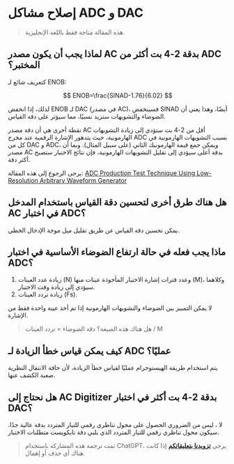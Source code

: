 # إصلاح مشاكل ADC و DAC

> هذه المقالة متاحة فقط باللغة الإنجليزية.

## لماذا يجب أن يكون مصدر AC بدقة 2-4 بت أكثر من ADC المختبر؟

كتعريف شائع لـ ENOB:

$$
ENOB=\frac{SINAD-1.76}{6.02}
$$

لذلك، إذا انخفض ENOB لـ DAC (في مصدر AC)، فسينخفض SINAD أيضًا، وهذا يعني أن الضوضاء والتشويهات ستزيد نسبيًا، مما سيؤثر على دقة القياس.

نقطة أخرى هي أن دقة مصدر AC أقل من 2-4 بت ستؤدي إلى زيادة التشويهات الهارمونية، حيث يتدهور الإشارة الرقمية عند مخرج ADC بسبب التشويهات الهارمونية في كل من DAC و ADC، ويمكن جمع قيمة الهارمونيك الثاني (على سبيل المثال). وبما أن مصدر AC بدقة أعلى سيؤدي إلى تقليل التشويهات الهارمونية، فإن نتائج الاختبار ستصبح أكثر دقة.

يرجى الرجوع إلى هذه المقالة: [ADC Production Test Technique Using Low-Resolution Arbitrary Waveform Generator](https://www.hindawi.com/journals/vlsi/2008/482159/)

## هل هناك طرق أخرى لتحسين دقة القياس باستخدام المدخل AC في اختبار ADC؟

يمكن تحسين دقة القياس عن طريق تقليل ميل موجة الإدخال الخطي.

## ماذا يجب فعله في حالة ارتفاع الضوضاء الأساسية في اختبار ADC؟

1. زيادة عدد العينات (N) وعدد فترات إشارة الاختبار المأخوذة عينات منها (M)، وكلاهما سيؤدي إلى زيادة وقت الاختبار.
2. زيادة تردد العينات (Fs).

لا يمكن التمييز بين الضوضاء والتشويهات الهارمونية إذا تم أخذ عينة واحدة فقط من الإشارة.

> هل هناك هذه الصيغة؟ دقة الضوضاء = تردد العينات / M

## كيف يمكن قياس خطأ الزيادة لـ ADC عمليًا؟

يتم استخدام طريقة الهيستوجرام عمليًا لقياس خطأ الزيادة، لأن حافة الانتقال النظرية صعبة الكشف عنها.

## هل نحتاج إلى AC Digitizer بدقة 2-4 بت أكثر في اختبار DAC؟

لا ، ليس من الضروري الحصول على محول تناظري رقمي للتيار المتردد بدقة عالية جدًا. سيكون محول تناظري رقمي للتيار المتردد الذي يلبي دقة نايكويست متطلبات الاختبار.

> تمت ترجمة هذه المشاركة باستخدام ChatGPT، يرجى [**تزويدنا بتعليقاتكم**](https://github.com/linyuxuanlin/Wiki_MkDocs/issues/new) إذا كانت هناك أي حذف أو إهمال.